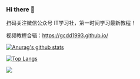 ### Hi there 👋

扫码关注微信公众号 IT学习社，第一时间学习最新教程！

视频教程合辑：https://gcdd1993.github.io/

[![Anurag's github stats](https://github-readme-stats.vercel.app/api?username=gcdd1993&count_private=true&show_icons=true&theme=radical)](https://github.com/gcdd1993)

[![Top Langs](https://github-readme-stats.vercel.app/api/top-langs/?username=gcdd1993&hide=css,javascript,html&count_private=true&show_icons=true&layout=compact&theme=radical)](https://github.com/gcdd1993)

[![](https://steins-gate-visitor-count.greenhandatsjtu.repl.co/gcdd1993)](https://github.com/greenhandatsjtu/steins-gate-visitor-count)

